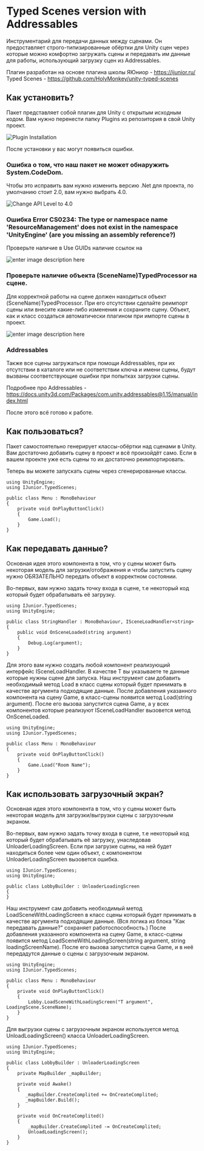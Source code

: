 ﻿# Typed Scenes version with Addressables
Инструментарий для передачи данных между сценами. Он предоставляет строго-типизированные обёртки для Unity сцен через которые можно комфортно загружать сцены и передавать им данные для работы, использующий загрузку сцен из Addressables.

Плагин разработан на основе плагина школы ЯЮниор - https://ijunior.ru/
Typed Scenes - https://github.com/HolyMonkey/unity-typed-scenes

## Как установить?

Пакет представляет собой плагин для Unity с открытым исходным кодом. Вам нужно перенести папку Plugins из репозитория в свой Unity проект.

![Plugin Installation](https://i.ibb.co/VvJjQQr/TSI.gif)

После установки у вас могут появиться ошибки.

### Ошибка о том, что наш пакет не может обнаружить System.CodeDom.

Чтобы это исправить вам нужно изменить версию .Net для проекта, по умолчанию стоит 2.0, вам нужно выбрать 4.0.

![Change API Level to 4.0](https://i.ibb.co/9tGZ4h9/TSS.png)

### Ошибка Error CS0234: The type or namespace name 'ResourceManagement' does not exist in the namespace 'UnityEngine' (are you missing an assembly reference?)
Проверьте наличие в Use GUIDs наличие ссылок на 

![enter image description here](https://i.ibb.co/XVv0Tp0/TS.png)

### Проверьте наличие объекта (SceneName)TypedProcessor на сцене.
Для корректной работы на сцене должен находиться объект (SceneName)TypedProcessor.
При его отсутствии сделайте реимпорт сцены или внесите какие-либо изменения и сохраните сцену.
Объект, как и класс создаться автоматически плагином при импорте сцены в проект.

![enter image description here](https://i.ibb.co/WnWBPHp/TPMM.png)

### Addressables
Также все сцены загружаться при помощи Addressables, при их отсутствии в каталоге или не соответствии ключа и имени сцены, будут вызваны соответствующие ошибки при попытках загрузки сцены.

Подробнее про Addressables -https://docs.unity3d.com/Packages/com.unity.addressables@1.15/manual/index.html

После этого всё готово к работе. 

## Как пользоваться?

Пакет самостоятельно генерирует классы-обёртки над сценами в Unity. Вам достаточно добавить сцену в проект и всё произойдёт само. 
Если в вашем проекте уже есть сцены то их достаточно реимпортировать. 

Теперь вы можете запускать сцены через сгенерированные классы. 

```
using UnityEngine;
using IJunior.TypedScenes;

public class Menu : MonoBehaviour
{
    private void OnPlayButtonClick()
    {
        Game.Load();
    }
}
```

## Как передавать данные?

Основная идея этого компонента в том, что у сцены может быть некоторая модель для загрузки/отображения и чтобы запустить сцену нужно ОБЯЗАТЕЛЬНО передать объект в корректном состоянии.

Во-первых, вам нужно задать точку входа в сцене, т.е некоторый код который будет обрабатывать её загрузку. 

```
using IJunior.TypedScenes;
using UnityEngine;

public class StringHandler : MonoBehaviour, ISceneLoadHandler<string>
{
    public void OnSceneLoaded(string argument)
    {
        Debug.Log(argument);
    }
}
```

Для этого вам нужно создать любой компонент реализующий интерфейс ISceneLoadHandler<T>. В качестве T вы указываете те данные которые нужны сцене для запуска.
Наш инструмент сам добавить необходимый метод Load в класс сцены который будет принимать в качестве аргумента подходящие данные. 
После добавления указанного компонента на сцену Game, в класс-сцены появится метод Load(string argument).
После его вызова запустится сцена Game, а у всех компонентов которые реализуют ISceneLoadHandler<string> вызовется метод OnSceneLoaded. 

```
using UnityEngine;
using IJunior.TypedScenes;

public class Menu : MonoBehaviour
{
    private void OnPlayButtonClick()
    {
        Game.Load("Room Name");
    }
}
```
## Как использовать загрузочный экран?

Основная идея этого компонента в том, что у сцены может быть некоторая модель для загрузки/выгрузки сцены с загрузочным экраном.

Во-первых, вам нужно задать точку входа в сцене, т.е некоторый код который будет обрабатывать её загрузку, унаследовав UnloaderLoadingScreen. 
Если при загрузке сцены, на ней будет находиться более чем один объект, с компонентом UnloaderLoadingScreen вызовется ошибка.   

```
using IJunior.TypedScenes;
using UnityEngine;

public class LobbyBuilder : UnloaderLoadingScreen
{
}
```

Наш инструмент сам добавить необходимый метод LoadSceneWithLoadingScreen в класс сцены который будет принимать в качестве аргумента подходящие данные. 
(Вся логика из блока "Как передавать данные?" сохраняет работоспособность.)
После добавления указанного компонента на сцену Game, в класс-сцены появится метод LoadSceneWithLoadingScreen(string argument, string loadingScreenName).
После его вызова запустится сцена Game, и в неё передадутся данные о сцены с загрузочным экраном. 

```
using UnityEngine;
using IJunior.TypedScenes;

public class Menu : MonoBehaviour
{
    private void OnPlayButtonClick()
    {
        Lobby.LoadSceneWithLoadingScreen("T argument", LoadingScene.SceneName);
    }
}
```
Для выгрузки сцены с загрузочным экраном используется метод UnloadLoadingScreen() класса  UnloaderLoadingScreen.
```
using IJunior.TypedScenes;
using UnityEngine;

public class LobbyBuilder : UnloaderLoadingScreen
{
    private MapBuilder _mapBuilder;
    
    private void Awake()
    {
       _mapBuilder.CreateComplited += OnCreateComplited;
       _mapBuilder.Build();    
    }
    
    private void OnCreateComplited()
    {
        _mapBuilder.CreateComplited -= OnCreateComplited;
        UnloadLoadingScreen();
    }
}
```



